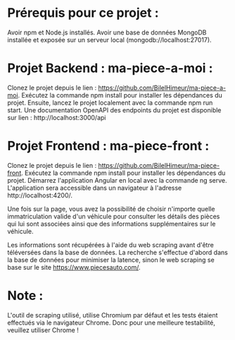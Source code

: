 # Prérequis pour ce projet :
Avoir npm et Node.js installés.
Avoir une base de données MongoDB installée et exposée sur un serveur local (mongodb://localhost:27017).

# Projet Backend : ma-piece-a-moi :
Clonez le projet depuis le lien : https://github.com/BilelHimeur/ma-piece-a-moi.
Exécutez la commande npm install pour installer les dépendances du projet.
Ensuite, lancez le projet localement avec la commande npm run start.
Une documentation OpenAPI des endpoints du projet est disponible sur lien : http://localhost:3000/api

# Projet Frontend : ma-piece-front :
Clonez le projet depuis le lien : https://github.com/BilelHimeur/ma-piece-front.
Exécutez la commande npm install pour installer les dépendances du projet.
Démarrez l'application Angular en local avec la commande ng serve.
L'application sera accessible dans un navigateur à l'adresse http://localhost:4200/.

Une fois sur la page, vous avez la possibilité de choisir n'importe quelle immatriculation valide d'un véhicule pour consulter les détails des pièces qui lui sont associées ainsi que des informations supplémentaires sur le véhicule.

Les informations sont récupérées à l'aide du web scraping avant d'être téléversées dans la base de données. La recherche s'effectue d'abord dans la base de données pour minimiser la latence, sinon le web scraping se base sur le site https://www.piecesauto.com/.



# Note : 
L'outil de scraping utilisé, utilise Chromium par défaut et les tests étaient effectués via le navigateur Chrome. Donc pour une meilleure testabilité, veuillez utiliser Chrome !
